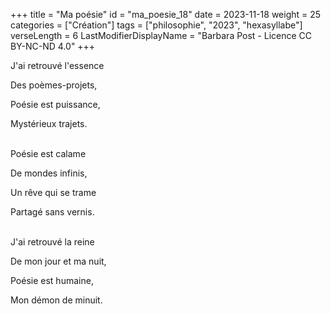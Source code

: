+++
title = "Ma poésie"
id = "ma_poesie_18"
date = 2023-11-18
weight = 25
categories = ["Création"]
tags = ["philosophie", "2023", "hexasyllabe"]
verseLength = 6
LastModifierDisplayName = "Barbara Post - Licence CC BY-NC-ND 4.0"
+++

J'ai retrouvé l'essence

Des poèmes-projets,

Poésie est puissance,

Mystérieux trajets.

 \
Poésie est calame 

De mondes infinis,

Un rêve qui se trame

Partagé sans vernis.

 \
J'ai retrouvé la reine

De mon jour et ma nuit,

Poésie est humaine,

Mon démon de minuit.

